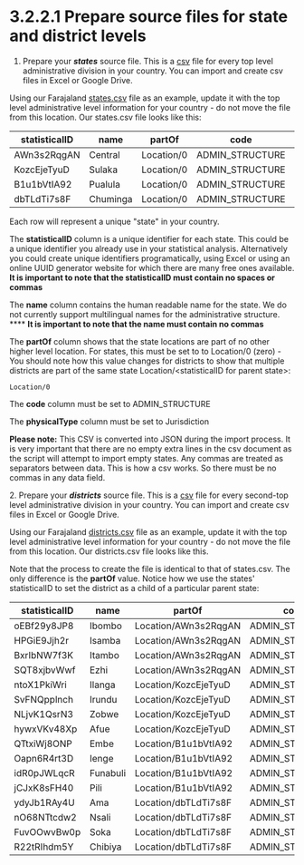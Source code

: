 # 3.2.2.1 Prepare source files for state and district levels

1. Prepare your _**states**_ source file.  This is a [csv](https://en.wikipedia.org/wiki/Comma-separated\_values) file for every top level administrative division in your country.  You can import and create csv files in Excel or Google Drive.

Using our Farajaland [states.csv](https://github.com/opencrvs/opencrvs-farajaland/blob/master/src/features/administrative/source/states.csv) file as an example, update it with the top level administrative level information for your country - do not move the file from this location.  Our states.csv file looks like this:

| statisticalID | name     | partOf     | code             | physicalType |
| ------------- | -------- | ---------- | ---------------- | ------------ |
| AWn3s2RqgAN   | Central  | Location/0 | ADMIN\_STRUCTURE | Jurisdiction |
| KozcEjeTyuD   | Sulaka   | Location/0 | ADMIN\_STRUCTURE | Jurisdiction |
| B1u1bVtIA92   | Pualula  | Location/0 | ADMIN\_STRUCTURE | Jurisdiction |
| dbTLdTi7s8F   | Chuminga | Location/0 | ADMIN\_STRUCTURE | Jurisdiction |

Each row will represent a unique "state" in your country.

The **statisticalID** column is a unique identifier for each state.  This could be a unique identifier you already use in your statistical analysis.  Alternatively you could create unique identifiers programatically, using Excel or using an online UUID generator website for which there are many free ones available.  **It is important to note that the statisticalID must contain no spaces or commas**

The **name** column contains the human readable name for the state.  We do not currently support multilingual names for the administrative structure.  **** **It is important to note that the name must contain no commas**

The **partOf** column shows that the state locations are part of no other higher level location. For states, this must be set to to Location/0 (zero) - You should note how this value changes for districts to show that multiple districts are part of the same state Location/\<statisticalID for parent state>:

```
Location/0
```

The **code** column must be set to ADMIN\_STRUCTURE

The **physicalType** column must be set to Jurisdiction

**Please note:** This CSV is converted into JSON during the import process.  It is very important that there are no empty extra lines in the csv document as the script will attempt to import empty states.  Any commas are treated as separators between data.  This is how a csv works.  So there must be no commas in any data field.



&#x20; 2\. Prepare your _**districts**_ source file.  This is a [csv](https://en.wikipedia.org/wiki/Comma-separated\_values) file for every second-top level administrative division in your country.  You can import and create csv files in Excel or Google Drive.

Using our Farajaland [districts.csv](https://github.com/opencrvs/opencrvs-farajaland/blob/master/src/features/administrative/source/districts.csv) file as an example, update it with the top level administrative level information for your country - do not move the file from this location.  Our districts.csv file looks like this. &#x20;

Note that the process to create the file is identical to that of states.csv.  The only difference is the **partOf** value.  Notice how we use the states' statisticalID to set the district as a child of a particular parent state:



| statisticalID | name     | partOf               | code             | physicalType |
| ------------- | -------- | -------------------- | ---------------- | ------------ |
| oEBf29y8JP8   | Ibombo   | Location/AWn3s2RqgAN | ADMIN\_STRUCTURE | Jurisdiction |
| HPGiE9Jjh2r   | Isamba   | Location/AWn3s2RqgAN | ADMIN\_STRUCTURE | Jurisdiction |
| BxrIbNW7f3K   | Itambo   | Location/AWn3s2RqgAN | ADMIN\_STRUCTURE | Jurisdiction |
| SQT8xjbvWwf   | Ezhi     | Location/AWn3s2RqgAN | ADMIN\_STRUCTURE | Jurisdiction |
| ntoX1PkiWri   | Ilanga   | Location/KozcEjeTyuD | ADMIN\_STRUCTURE | Jurisdiction |
| SvFNQpplnch   | Irundu   | Location/KozcEjeTyuD | ADMIN\_STRUCTURE | Jurisdiction |
| NLjvK1QsrN3   | Zobwe    | Location/KozcEjeTyuD | ADMIN\_STRUCTURE | Jurisdiction |
| hywxVKv48Xp   | Afue     | Location/KozcEjeTyuD | ADMIN\_STRUCTURE | Jurisdiction |
| QTtxiWj8ONP   | Embe     | Location/B1u1bVtIA92 | ADMIN\_STRUCTURE | Jurisdiction |
| Oapn6R4rt3D   | Ienge    | Location/B1u1bVtIA92 | ADMIN\_STRUCTURE | Jurisdiction |
| idR0pJWLqcR   | Funabuli | Location/B1u1bVtIA92 | ADMIN\_STRUCTURE | Jurisdiction |
| jCJxK8sFH40   | Pili     | Location/B1u1bVtIA92 | ADMIN\_STRUCTURE | Jurisdiction |
| ydyJb1RAy4U   | Ama      | Location/dbTLdTi7s8F | ADMIN\_STRUCTURE | Jurisdiction |
| nO68NTtcdw2   | Nsali    | Location/dbTLdTi7s8F | ADMIN\_STRUCTURE | Jurisdiction |
| FuvOOwvBw0p   | Soka     | Location/dbTLdTi7s8F | ADMIN\_STRUCTURE | Jurisdiction |
| R22tRIhdm5Y   | Chibiya  | Location/dbTLdTi7s8F | ADMIN\_STRUCTURE | Jurisdiction |
